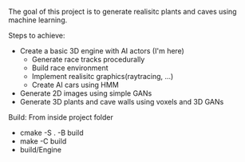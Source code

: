The goal of this project is to generate realisitc plants and caves using machine learning. 

Steps to achieve:
 - Create a basic 3D engine with AI actors (I'm here)
   - Generate race tracks procedurally
   - Build race environment
   - Implement realisitc graphics(raytracing, ...)
   - Create AI cars using HMM
 - Generate 2D images using simple GANs
 - Generate 3D plants and cave walls using voxels and 3D GANs


Build:
From inside project folder
 - cmake -S . -B build
 - make -C build
 - build/Engine
